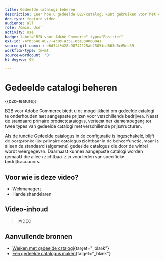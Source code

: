 ```yaml
---
title: Gedeelde catalogi beheren
description: Leer hoe u gedeelde B2B-catalogi kunt gebruiken voor het onderhouden van catalogi met aangepaste prijzen voor verschillende bedrijven.
doc-type: feature video
audience: all
role: Admin, User
activity: use
badge: label="B2B voor Adobe Commerce" type="Positief"
exl-id: 74fb5548-a077-4c09-a351-0be830060841
source-git-commit: e6d74f9428c98741225ab25053cd663d8c65cc39
workflow-type: tm+mt
source-wordcount: '0'
ht-degree: 0%

---
```


# Gedeelde catalogi beheren

{{b2b-feature}}

B2B voor Adobe Commerce biedt u de mogelijkheid om gedeelde catalogi te onderhouden met aangepaste prijzen voor verschillende bedrijven. Naast de standaard primaire productcatalogus, verleent het klantentoegang tot twee types van gedeelde catalogi met verschillende prijsstructuren.

Als de functie Gedeelde catalogus in de configuratie is ingeschakeld, blijft de oorspronkelijke primaire catalogus zichtbaar in de beheerfunctie, maar is alleen de standaard (algemene) gedeelde catalogus die door de winkel wordt weergegeven. Daarnaast kunnen aangepaste catalogi worden gemaakt die alleen zichtbaar zijn voor leden van specifieke bedrijfsaccounts.

## Voor wie is deze video?

- Webmanagers
- Handelshandelaren

## Video-inhoud

>[!VIDEO](https://video.tv.adobe.com/v/344446?quality=12&learn=on)

## Aanvullende bronnen

- [Werken met gedeelde catalogi](https://experienceleague.adobe.com/docs/commerce-admin/b2b/shared-catalogs/catalog-shared.html){target="_blank"}
- [Een gedeelde catalogus maken](https://experienceleague.adobe.com/docs/commerce-admin/b2b/shared-catalogs/define/catalog-shared-create.html){target="_blank"}
